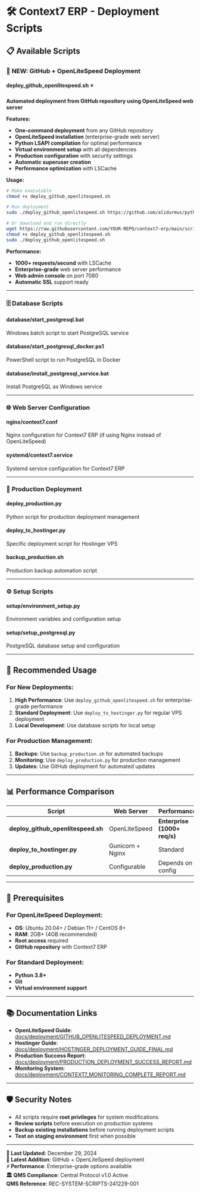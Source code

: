 # 🛠️ Context7 ERP - Deployment Scripts

## 📋 Available Scripts

### 🚀 **NEW: GitHub + OpenLiteSpeed Deployment**

#### **deploy_github_openlitespeed.sh** ⭐
**Automated deployment from GitHub repository using OpenLiteSpeed web server**

**Features:**
- **One-command deployment** from any GitHub repository
- **OpenLiteSpeed installation** (enterprise-grade web server)
- **Python LSAPI compilation** for optimal performance
- **Virtual environment setup** with all dependencies
- **Production configuration** with security settings
- **Automatic superuser creation**
- **Performance optimization** with LSCache

**Usage:**
```bash
# Make executable
chmod +x deploy_github_openlitespeed.sh

# Run deployment
sudo ./deploy_github_openlitespeed.sh https://github.com/alidurmus/python-dashboard.git

# Or download and run directly
wget https://raw.githubusercontent.com/YOUR-REPO/context7-erp/main/scripts/deploy_github_openlitespeed.sh
chmod +x deploy_github_openlitespeed.sh
sudo ./deploy_github_openlitespeed.sh
```

**Performance:**
- **1000+ requests/second** with LSCache
- **Enterprise-grade** web server performance
- **Web admin console** on port 7080
- **Automatic SSL** support ready

---

### 🗄️ **Database Scripts**

#### **database/start_postgresql.bat**
Windows batch script to start PostgreSQL service

#### **database/start_postgresql_docker.ps1**
PowerShell script to run PostgreSQL in Docker

#### **database/install_postgresql_service.bat**
Install PostgreSQL as Windows service

---

### 🌐 **Web Server Configuration**

#### **nginx/context7.conf**
Nginx configuration for Context7 ERP (if using Nginx instead of OpenLiteSpeed)

#### **systemd/context7.service**
Systemd service configuration for Context7 ERP

---

### 🚀 **Production Deployment**

#### **deploy_production.py**
Python script for production deployment management

#### **deploy_to_hostinger.py**
Specific deployment script for Hostinger VPS

#### **backup_production.sh**
Production backup automation script

---

### ⚙️ **Setup Scripts**

#### **setup/environment_setup.py**
Environment variables and configuration setup

#### **setup/setup_postgresql.py**
PostgreSQL database setup and configuration

---

## 🎯 **Recommended Usage**

### **For New Deployments:**
1. **High Performance**: Use `deploy_github_openlitespeed.sh` for enterprise-grade performance
2. **Standard Deployment**: Use `deploy_to_hostinger.py` for regular VPS deployment
3. **Local Development**: Use database scripts for local setup

### **For Production Management:**
1. **Backups**: Use `backup_production.sh` for automated backups
2. **Monitoring**: Use `deploy_production.py` for production management
3. **Updates**: Use GitHub deployment for automated updates

---

## 📊 **Performance Comparison**

| Script | Web Server | Performance | Complexity | Best For |
|--------|------------|-------------|------------|----------|
| **deploy_github_openlitespeed.sh** | OpenLiteSpeed | **Enterprise (1000+ req/s)** | Medium | **Production** |
| **deploy_to_hostinger.py** | Gunicorn + Nginx | Standard | Easy | **Quick deployment** |
| **deploy_production.py** | Configurable | Depends on config | High | **Custom setups** |

---

## 🔧 **Prerequisites**

### **For OpenLiteSpeed Deployment:**
- **OS**: Ubuntu 20.04+ / Debian 11+ / CentOS 8+
- **RAM**: 2GB+ (4GB recommended)
- **Root access** required
- **GitHub repository** with Context7 ERP

### **For Standard Deployment:**
- **Python 3.8+**
- **Git**
- **Virtual environment support**

---

## 📚 **Documentation Links**

- **OpenLiteSpeed Guide**: [docs/deployment/GITHUB_OPENLITESPEED_DEPLOYMENT.md](../docs/deployment/GITHUB_OPENLITESPEED_DEPLOYMENT.md)
- **Hostinger Guide**: [docs/deployment/HOSTINGER_DEPLOYMENT_GUIDE_FINAL.md](../docs/deployment/HOSTINGER_DEPLOYMENT_GUIDE_FINAL.md)
- **Production Success Report**: [docs/deployment/PRODUCTION_DEPLOYMENT_SUCCESS_REPORT.md](../docs/deployment/PRODUCTION_DEPLOYMENT_SUCCESS_REPORT.md)
- **Monitoring System**: [docs/deployment/CONTEXT7_MONITORING_COMPLETE_REPORT.md](../docs/deployment/CONTEXT7_MONITORING_COMPLETE_REPORT.md)

---

## 🛡️ **Security Notes**

- All scripts require **root privileges** for system modifications
- **Review scripts** before execution on production systems
- **Backup existing installations** before running deployment scripts
- **Test on staging environment** first when possible

---

**📅 Last Updated**: December 29, 2024  
**🚀 Latest Addition**: GitHub + OpenLiteSpeed deployment  
**⚡ Performance**: Enterprise-grade options available  
**🏛️ QMS Compliance**: Central Protocol v1.0 Active  
**QMS Reference**: REC-SYSTEM-SCRIPTS-241229-001 